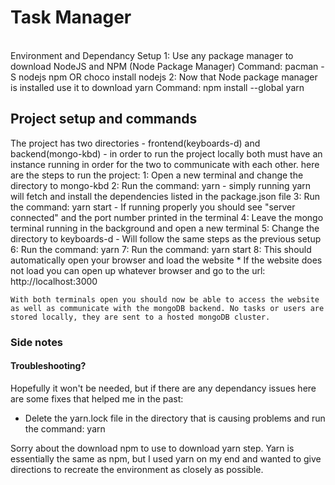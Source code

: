 <h1>Task Manager</h1><br />
</h2>Environment and Dependancy Setup</h2> 
    1:  Use any package manager to download NodeJS and NPM (Node Package Manager)
    Command: pacman -S nodejs npm        OR      choco install nodejs
    2:  Now that Node package manager is installed use it to download yarn 
    Command:    npm install --global yarn
    <br />
<h2>Project setup and commands</h2>
The project has two directories - frontend(keyboards-d) and backend(mongo-kbd) - in order to run the project locally both must have an instance running in order for the two to communicate with each other.
here are the steps to run the project: 
    1: Open a new terminal and change the directory to mongo-kbd
    2: Run the command: yarn
        - simply running yarn will fetch and install the dependencies listed in the package.json file
    3: Run the command: yarn start
        - If running properly you should see "server connected" and the port number printed in the terminal
    4: Leave the mongo terminal running in the background and open a new terminal
    5: Change the directory to keyboards-d
        - Will follow the same steps as the previous setup
    6: Run the command: yarn
    7: Run the command: yarn start
    8: This should automatically open your browser and load the website * If the website does not load you can open up whatever browser and go to the url: http://localhost:3000
    
    With both terminals open you should now be able to access the website as well as communicate with the mongoDB backend. No tasks or users are stored locally, they are sent to a hosted mongoDB cluster.

<h3>Side notes</h3>

<h4>Troubleshooting?</h4>
Hopefully it won't be needed, but if there are any dependancy issues here are some fixes that helped me in the past:

- Delete the yarn.lock file in the directory that is causing problems and run the command: yarn

Sorry about the download npm to use to download yarn step. Yarn is essentially the same as npm, but I used yarn on my end and wanted to give directions to recreate the environment as closely as possible.